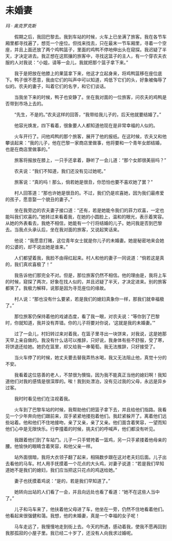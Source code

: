 # 未婚妻

*玛 · 奥克罗克斯*

　　假期之后，我回巴黎去。我到车站的时候，火车上已坐满了旅客。我在各节车厢里都寻找遍了，想觅一个座位。但找来找去，只在最末一节车厢里，寻着一个空座，并且上面还放了两个鸡鸭篮子，里面的鸡鸭不停地伸出头在窥探。我迟疑了半天，才决定进去。我正想在这熙攘的旅客中，寻找这篮子的主人，有一个穿农夫衣服的人对我说：“小姐，请等一会儿，我就把那个篮子拿下来。”

　　我于是把放在他膝上的果篮拿下来，他这才立起身来，将鸡鸭篮移在座位底下。鸭子很不愿意，我由它们的叫声中可以知道，鸡低下它们的头，好象被侮辱了似的。农夫的妻子，叫着它们的名字，和它们谈话。

　　当我坐下来的时候，鸭子也安静了。坐在我对面的一位旅客，问农夫的鸡鸭是否带到市场上去的。

　　“先生，不是的。”农夫这样的回答，“我带给我儿子的，后天他就要结婚了。”

　　他容光焕发，四下看着，很象要人人都知道他现在是非常幸福的人似的。

　　火车开行了。问他鸡鸭的那个旅客，展开了他的报纸。在这时候，农夫又和他攀谈起来：“我的儿子，他在巴黎一家商店里做事，他将要和一个青年女郎结婚，也是在商店里做事的。”

　　旅客将报放在膝上，一只手还拿着，静听了一会儿道：“那个女郎很美丽吗？”

　　农夫说：“我们不知道，我们还没有见过她呢。”

　　旅客说：“真的吗！那么，倘若她是很丑，你恐怕也要不喜欢她了罢？”

　　村人回答道：“那也许她是很丑的。不过，我们仍是欢喜她，因为我们最疼爱的孩子，愿意娶一个貌丑的妻子。”

　　坐在我旁边的农夫妻子接口道：“还有，若是她能令我们的菲力欢喜，一定也能叫我们欢喜的。”她转过来看着我，在她的小圆脸上，温和的眼光，表示着笑容。从她的外表看去，我绝不相信，她能有一个行将结婚的儿子。她问我是否到巴黎去。当我点头承认后，坐在我对面的旅客，又说起笑话来。

　　他说：“我愿意打赌，这位青年女士就是你儿子的未婚妻。她是秘密地来会她的公婆的，却不说出她是谁来。”

　　人们都望着我，我脸不由得红起来。村人和他的妻子一同说道：“倘若这是真的，我们真欢喜极了！”

　　我告诉他们那完全不对。但是，那位旅客仍然不相信。他的理由是，我将上车的时候，窥探了两次，好象在找人似的，并且迟疑了半天，才决定进来。别的旅客都笑了。我极力解释，说那是因为寻觅座位的缘故。

　　村人说：“那也没有什么要紧，若是我们的媳妇真象你一样，那我们就幸福极了。”

　　那位旅客仍保持着他的戏谑态度，看了我一眼，对农夫说：“等你到了巴黎时，你就知道，我并没有弄错。你的儿子将要对你说，‘这就是我的未婚妻。’”

　　过了一会儿，村妇转过来对着我，在篮子里寻出一块饼来，对我说，这是她那天早上亲自做的。我没有什么话可以推辞，只好说，我身体有些不舒服，受了寒，将饼退还给她。她扔在篮里，却又给我一串葡萄。我无法推辞，只好接受了。

　　当火车停了的时候，她丈夫要去替我弄热水喝，我又无法阻止他，真觉十分的不安。

　　我看着这位慈善的老人，不禁很为懊恼，因为我不能真正当他的媳妇啊！我知道他们对我的感情是很深厚的。唉！我到处漂泊，没有见过我的父母，永远是异乡过客。

　　我时时看见他们在注视着我。

　　火车到了巴黎车站的时候，我帮助他们把篮子拿下去，并且给他们指路。我看见一个少年奔向他们跟前来，双手紧紧地搂抱着他们。我赶紧躲开了。离着他们远些站着。他和他们不住地接吻，亲了又亲，亲了又亲。他们面含着笑容，一望而知他们心中是无限快乐。行李撞着的时候，挑夫们的呼喊声，他们都没有听见。

　　我跟着他们到了车站门。儿子一只手臂挎着一篮鸡，另一只手紧搂着他母亲的腰。他愉快的眼睛含着笑容，和他父亲一样。

　　站外面很暗，我将大衣领子翻了起来，相隔数步跟在这对老夫妇后面。儿子出去看他的马车。村人用手抚摸着一个花点的大头鸡，对妻子说道：“若是我们早知道她不是我们的媳妇，我们应当把这只花点的鸡送给她。”

　　妻子也抚摸着鸡说：“是的，若是我们早知道了。”

　　她转向出站的人们看了一会，并且向远处也看了看道：“她不在这些人当中了。”

　　儿子和马车来了，他扶着他父母进了车，他坐在一旁，仍然不住地看着他们。他看起来很强健和蔼。我想，他的未婚妻，真是一个幸福的女子呢！

　　马车走远了，我慢慢地走到街上去。今天的所遇，感动着我，使我不愿再回到我那孤寂的小屋子里。我已经二十岁了，还没有人向我求过婚呢。